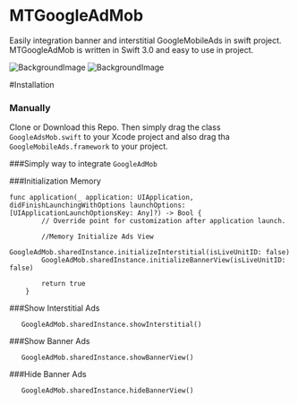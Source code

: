 # MTGoogleAdMob
Easily integration banner and interstitial GoogleMobileAds in swift project.
MTGoogleAdMob is written in Swift 3.0 and easy to use in project.

![BackgroundImage](https://github.com/manekdilip/MTGoogleAdMob/blob/master/Images/MTGoogleAdMob_2.gif)
![BackgroundImage](https://github.com/manekdilip/MTGoogleAdMob/blob/master/Images/MTGoogleAdMob_1.gif)


#Installation

### Manually

Clone or Download this Repo. Then simply drag the class ```GoogleAdsMob.swift``` to your Xcode project and also drag tha ```GoogleMobileAds.framework``` to your project.


###Simply way to integrate ```GoogleAdMob```


###Initialization Memory

```
func application(_ application: UIApplication, didFinishLaunchingWithOptions launchOptions: [UIApplicationLaunchOptionsKey: Any]?) -> Bool {
        // Override point for customization after application launch.
        
        //Memory Initialize Ads View
        GoogleAdMob.sharedInstance.initializeInterstitial(isLiveUnitID: false)
        GoogleAdMob.sharedInstance.initializeBannerView(isLiveUnitID: false)
        
        return true
    }

```
###Show Interstitial Ads

```
   GoogleAdMob.sharedInstance.showInterstitial()
```

###Show Banner Ads

```
   GoogleAdMob.sharedInstance.showBannerView()
```

###Hide Banner Ads

```
   GoogleAdMob.sharedInstance.hideBannerView()
```
